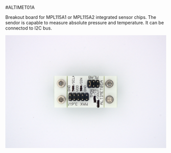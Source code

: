 <!--- PrjInfo ---> <!--- Please remove this line after manually editing --->
<!--- 00a56be08b96043df9e37d6aff7b6990 --->
<!--- Created:20170112-18:22: ---> 
<!--- Author:Mlab: ---> 
<!--- AuthorEmail:mlab@mlab.cz: ---> 
<!--- Tags:imported: ---> 
<!--- Ust:http://www.ust.cz/shop/product_info.php?cPath=22_28&products_id=185: ---> 
<!--- Name:ALTIMET01A: --->
#ALTIMET01A 
<!--- LongName --->

<!--- ELongName ---> 

<!--- Lead --->
Breakout board for MPL115A1 or MPL115A2 integrated sensor chips. The sendor is capable to measure absolute pressure and temperature. It can be connectod to I2C bus.
<!--- ELead ---> 

![LeadImg](DOC/SRC/img/ALTIMET01A_SPI_Top_big.jpg) 


​
​
<!--- Description --->
<!--- EDescription --->
<!--- Content --->
<!--- EContent --->
            